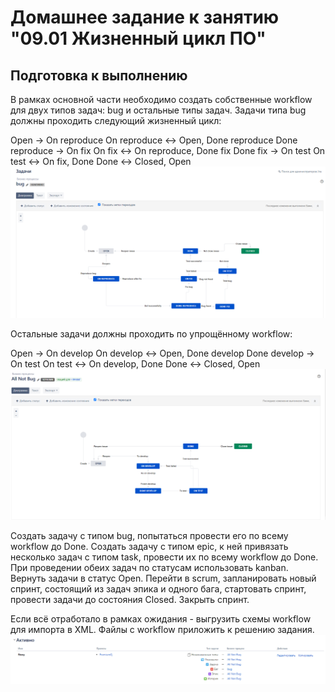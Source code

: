 # Домашнее задание к занятию "09.01 Жизненный цикл ПО"


## Подготовка к выполнению

В рамках основной части необходимо создать собственные workflow для двух типов задач: bug и остальные типы задач. Задачи типа bug должны проходить следующий жизненный цикл:

Open -> On reproduce
On reproduce <-> Open, Done reproduce
Done reproduce -> On fix
On fix <-> On reproduce, Done fix
Done fix -> On test
On test <-> On fix, Done
Done <-> Closed, Open
![img_10.png](img/img_10.png)

Остальные задачи должны проходить по упрощённому workflow:

Open -> On develop
On develop <-> Open, Done develop
Done develop -> On test
On test <-> On develop, Done
Done <-> Closed, Open
![img_11.png](img/img_11.png)

Создать задачу с типом bug, попытаться провести его по всему workflow до Done. Создать задачу с типом epic, к ней привязать несколько задач с типом task, провести их по всему workflow до Done. При проведении обеих задач по статусам использовать kanban. Вернуть задачи в статус Open. Перейти в scrum, запланировать новый спринт, состоящий из задач эпика и одного бага, стартовать спринт, провести задачи до состояния Closed. Закрыть спринт.

Если всё отработало в рамках ожидания - выгрузить схемы workflow для импорта в XML. Файлы с workflow приложить к решению задания.
![img_12.png](img/img_12.png)
